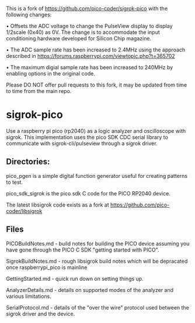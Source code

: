 This is a fork of https://github.com/pico-coder/sigrok-pico with the following changes:

•	Offsets the ADC voltage to change the PulseView display to display 1/2scale (0x40) as 0V. The change is to accommodate the input conditioning hardware developed for Silicon Chip magazine.

•	The ADC sample rate has been increased to 2.4MHz using the approach described in https://forums.raspberrypi.com/viewtopic.php?t=365702

•	The maximum digial sample rate has been increased to 240MHz by enabling options in the original code.

Please DO NOT offer pull requests to this fork, it may be updated from time to time from the main repo.

#
# sigrok-pico
Use a raspberry pi pico (rp2040) as a logic analyzer and oscilloscope with sigrok.
This implementation uses the pico SDK CDC serial library to communicate with sigrok-cli/pulseview through a sigrok driver.

## Directories:

pico_pgen is a simple digital function generator useful for creating patterns to test.

pico_sdk_sigrok is the pico sdk C code for the PICO RP2040 device.

The latest libsigrok code exists as a fork at https://github.com/pico-coder/libsigrok

## Files
PICOBuildNotes.md - build notes for building the PICO device assuming you have gone through the PICO C SDK "getting started with PICO".

SigrokBuildNotes.md - rough libsigrok build notes which will be depracated once raspberrypi_pico is mainline

GettingStarted.md - quick run down on setting things up.

AnalyzerDetails.md - details on supported modes of the analyzer and various limitations.

SerialProtocol.md - details of the "over the wire" protocol used between the sigrok driver and the device.
